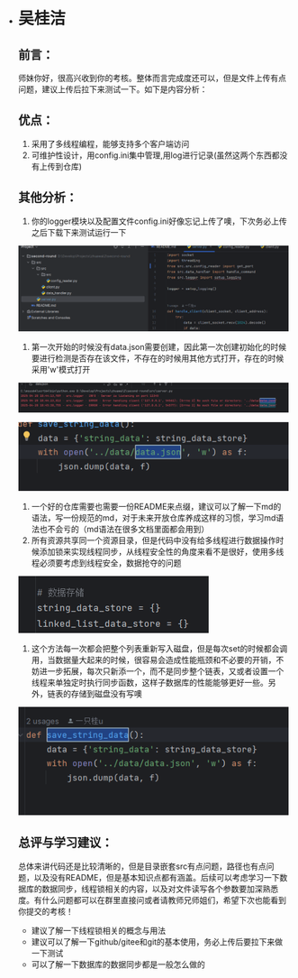 - # 吴桂洁

  ## 前言：

  师妹你好，很高兴收到你的考核。整体而言完成度还可以，但是文件上传有点问题，建议上传后拉下来测试一下。如下是内容分析：

  ## 优点：

  1. 采用了多线程编程，能够支持多个客户端访问
  2. 可维护性设计，用config.ini集中管理,用log进行记录(虽然这两个东西都没有上传到仓库)

  ## 其他分析：

  1. 你的logger模块以及配置文件config.ini好像忘记上传了噢，下次务必上传之后下载下来测试运行一下

  ![img](./images/1.png)

  1. 第一次开始的时候没有data.json需要创建，因此第一次创建初始化的时候要进行检测是否存在该文件，不存在的时候用其他方式打开，存在的时候采用'w'模式打开

  ![img](./images/2.png)

  ![img](./images/3.png)

  1. 一个好的仓库需要也需要一份README来点缀，建议可以了解一下md的语法，写一份规范的md，对于未来开放仓库养成这样的习惯，学习md语法也不会亏的（md语法在很多文档里面都会用到）
  2. 所有资源共享同一个资源目录，但是代码中没有给多线程进行数据操作时候添加锁来实现线程同步，从线程安全性的角度来看不是很好，使用多线程必须要考虑到线程安全，数据抢夺的问题

  ![img](./images/4.png)

  1. 这个方法每一次都会把整个列表重新写入磁盘，但是每次set的时候都会调用，当数据量大起来的时候，很容易会造成性能瓶颈和不必要的开销，不妨进一步拓展，每次只新添一个，而不是同步整个链表，又或者设置一个线程来单独定时执行同步函数，这样子数据库的性能能够更好一些。另外，链表的存储到磁盘没有写噢

  ![img](./images/5.png)

  ## 总评与学习建议：

  总体来讲代码还是比较清晰的，但是目录嵌套src有点问题，路径也有点问题，以及没有README，但是基本知识点都有涵盖。后续可以考虑学习一下数据库的数据同步，线程锁相关的内容，以及对文件读写各个参数要加深熟悉度。有什么问题都可以在群里直接问或者请教师兄师姐们，希望下次也能看到你提交的考核！

  - 建议了解一下线程锁相关的概念与用法
  - 建议可以了解一下github/gitee和git的基本使用，务必上传后要拉下来做一下测试
  - 可以了解一下数据库的数据同步都是一般怎么做的
